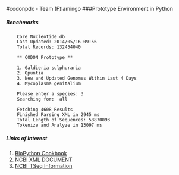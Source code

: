 #codonpdx - Team (F)lamingo
###Prototype Environment in Python

##### Benchmarks
```
    Core Nucleotide db
    Last Updated: 2014/05/16 09:56
    Total Records: 132454040
    
    ** CODON Prototype **
    
    1. Galdieria sulphuraria
    2. Opuntia
    3. New and Updated Genomes Within Last 4 Days
    4. Mycoplasma genitalium
    
    Please enter a species: 3
    Searching for:  all
    
    Fetching 4608 Results
    Finished Parsing XML in 2945 ms
    Total Length of Sequences: 58870093
    Tokenize and Analyze in 13097 ms
```

##### Links of Interest

1. [BioPython Cookbook][1]
2. [NCBI XML DOCUMENT][2]
3. [NCBI_TSeq Information][3]

[1]: http://biopython.org/DIST/docs/tutorial/Tutorial.html
[2]: http://www.ncbi.nlm.nih.gov/IEB/ToolBox/XML/ncbixml.txt
[3]: http://goo.gl/j4veI8
